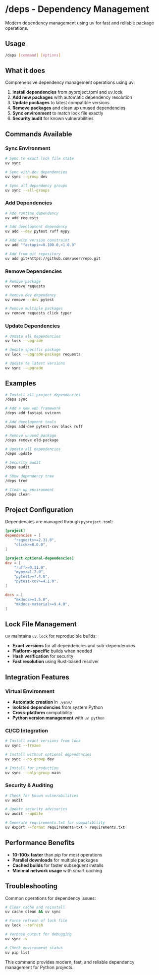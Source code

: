 # /deps - Dependency Management

Modern dependency management using uv for fast and reliable package operations.

## Usage

```bash
/deps [command] [options]
```

## What it does

Comprehensive dependency management operations using uv:

1. **Install dependencies** from pyproject.toml and uv.lock
2. **Add new packages** with automatic dependency resolution
3. **Update packages** to latest compatible versions
4. **Remove packages** and clean up unused dependencies
5. **Sync environment** to match lock file exactly
6. **Security audit** for known vulnerabilities

## Commands Available

### Sync Environment
```bash
# Sync to exact lock file state
uv sync

# Sync with dev dependencies
uv sync --group dev

# Sync all dependency groups
uv sync --all-groups
```

### Add Dependencies
```bash
# Add runtime dependency
uv add requests

# Add development dependency
uv add --dev pytest ruff mypy

# Add with version constraint
uv add "fastapi>=0.100.0,<1.0.0"

# Add from git repository
uv add git+https://github.com/user/repo.git
```

### Remove Dependencies
```bash
# Remove package
uv remove requests

# Remove dev dependency
uv remove --dev pytest

# Remove multiple packages
uv remove requests click typer
```

### Update Dependencies
```bash
# Update all dependencies
uv lock --upgrade

# Update specific package
uv lock --upgrade-package requests

# Update to latest versions
uv sync --upgrade
```

## Examples

```bash
# Install all project dependencies
/deps sync

# Add a new web framework
/deps add fastapi uvicorn

# Add development tools
/deps add-dev pytest-cov black ruff

# Remove unused package
/deps remove old-package

# Update all dependencies
/deps update

# Security audit
/deps audit

# Show dependency tree
/deps tree

# Clean up environment
/deps clean
```

## Project Configuration

Dependencies are managed through `pyproject.toml`:

```toml
[project]
dependencies = [
    "requests>=2.31.0",
    "click>=8.0.0",
]

[project.optional-dependencies]
dev = [
    "ruff>=0.11.0",
    "mypy>=1.7.0", 
    "pytest>=7.4.0",
    "pytest-cov>=4.1.0",
]

docs = [
    "mkdocs>=1.5.0",
    "mkdocs-material>=9.4.0",
]
```

## Lock File Management

uv maintains `uv.lock` for reproducible builds:
- **Exact versions** for all dependencies and sub-dependencies
- **Platform-specific** builds when needed
- **Hash verification** for security
- **Fast resolution** using Rust-based resolver

## Integration Features

### Virtual Environment
- **Automatic creation** in `.venv/`
- **Isolated dependencies** from system Python
- **Cross-platform** compatibility
- **Python version management** with `uv python`

### CI/CD Integration
```bash
# Install exact versions from lock
uv sync --frozen

# Install without optional dependencies
uv sync --no-group dev

# Install for production
uv sync --only-group main
```

### Security & Auditing
```bash
# Check for known vulnerabilities
uv audit

# Update security advisories
uv audit --update

# Generate requirements.txt for compatibility
uv export --format requirements-txt > requirements.txt
```

## Performance Benefits

- **10-100x faster** than pip for most operations
- **Parallel downloads** for multiple packages
- **Cached builds** for faster subsequent installs
- **Minimal network usage** with smart caching

## Troubleshooting

Common operations for dependency issues:
```bash
# Clear cache and reinstall
uv cache clean && uv sync

# Force refresh of lock file
uv lock --refresh

# Verbose output for debugging
uv sync -v

# Check environment status
uv pip list
```

This command provides modern, fast, and reliable dependency management for Python projects.